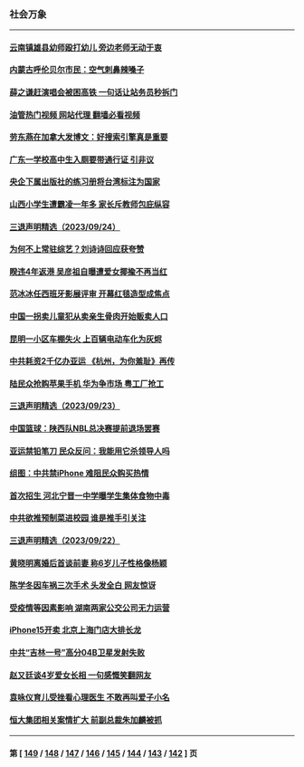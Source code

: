 ### 社会万象
---
#### [云南镇雄县幼师殴打幼儿 旁边老师无动于衷](../../pages/ncid282/n14081181.md?09261245) 
#### [内蒙古呼伦贝尔市民：空气刺鼻辣嗓子](../../pages/ncid282/n14081175.md?09261245) 
#### [薛之谦赶演唱会被困高铁 一句话让站务员秒拆门](../../pages/ncid282/n14081103.md?09261245) 
#### [油管热门视频 网站代理 翻墙必看视频](http://138.2.39.72:81/youtube.html?epic-marker?09261245)
#### [劳东燕在加拿大发博文：好搜索引擎真是重要](../../pages/ncid282/n14080977.md?09261245) 
#### [广东一学校高中生入厕要带通行证 引非议](../../pages/ncid282/n14080853.md?09261245) 
#### [央企下属出版社的练习册将台湾标注为国家](../../pages/ncid282/n14080614.md?09261245) 
#### [山西小学生遭霸凌一年多 家长斥教师包庇纵容](../../pages/ncid282/n14080658.md?09261245) 
#### [三退声明精选（2023/09/24）](../../pages/ncid282/n14080623.md?09261245) 
#### [为何不上常驻综艺？刘诗诗回应获夸赞](../../pages/ncid282/n14080342.md?09261245) 
#### [睽违4年返港 吴彦祖自曝遭爱女揶揄不再当红](../../pages/ncid282/n14080359.md?09261245) 
#### [范冰冰任西班牙影展评审 开幕红毯造型成焦点](../../pages/ncid282/n14080305.md?09261245) 
#### [中国一拐卖儿童犯从卖亲生骨肉开始贩卖人口](../../pages/ncid282/n14080306.md?09261245) 
#### [昆明一小区车棚失火 上百辆电动车化为灰烬](../../pages/ncid282/n14080197.md?09261245) 
#### [中共耗资2千亿办亚运 《杭州，为你羞耻》再传](../../pages/ncid282/n14080182.md?09261245) 
#### [陆民众抢购苹果手机 华为争市场 粤工厂抢工](../../pages/ncid282/n14080041.md?09261245) 
#### [三退声明精选（2023/09/23）](../../pages/ncid282/n14080011.md?09261245) 
#### [中国篮球：陕西队NBL总决赛提前退场罢赛](../../pages/ncid282/n14079972.md?09261245) 
#### [亚运禁铅笔刀 民众反问：我能用它杀领导人吗](../../pages/ncid282/n14079959.md?09261245) 
#### [组图：中共禁iPhone 难阻民众购买热情](../../pages/ncid282/n14079702.md?09261245) 
#### [首次招生 河北宁晋一中学曝学生集体食物中毒](../../pages/ncid282/n14079763.md?09261245) 
#### [中共欲推预制菜进校园 谁是推手引关注](../../pages/ncid282/n14079696.md?09261245) 
#### [三退声明精选（2023/09/22）](../../pages/ncid282/n14079575.md?09261245) 
#### [黄晓明离婚后首谈前妻 称6岁儿子性格像杨颖](../../pages/ncid282/n14079423.md?09261245) 
#### [陈学冬因车祸三次手术 头发全白 网友惊讶](../../pages/ncid282/n14079469.md?09261245) 
#### [受疫情等因素影响 湖南两家公交公司无力运营](../../pages/ncid282/n14079172.md?09261245) 
#### [iPhone15开卖 北京上海门店大排长龙](../../pages/ncid282/n14079130.md?09261245) 
#### [中共“吉林一号”高分04B卫星发射失败](../../pages/ncid282/n14078967.md?09261245) 
#### [赵又廷谈4岁爱女长相 一句感慨笑翻网友](../../pages/ncid282/n14078736.md?09261245) 
#### [袁咏仪育儿受挫看心理医生 不敢再叫爱子小名](../../pages/ncid282/n14078773.md?09261245) 
#### [恒大集团相关案情扩大 前副总裁朱加麟被抓](../../pages/ncid282/n14078503.md?09261245) 

---
#### 第 [ [149](./149.md?09261245) / [148](./148.md?09261245) / [147](./147.md?09261245) / [146](./146.md?09261245) / [145](./145.md?09261245) / [144](./144.md?09261245) / [143](./143.md?09261245) / [142](./142.md?09261245) ] 页
